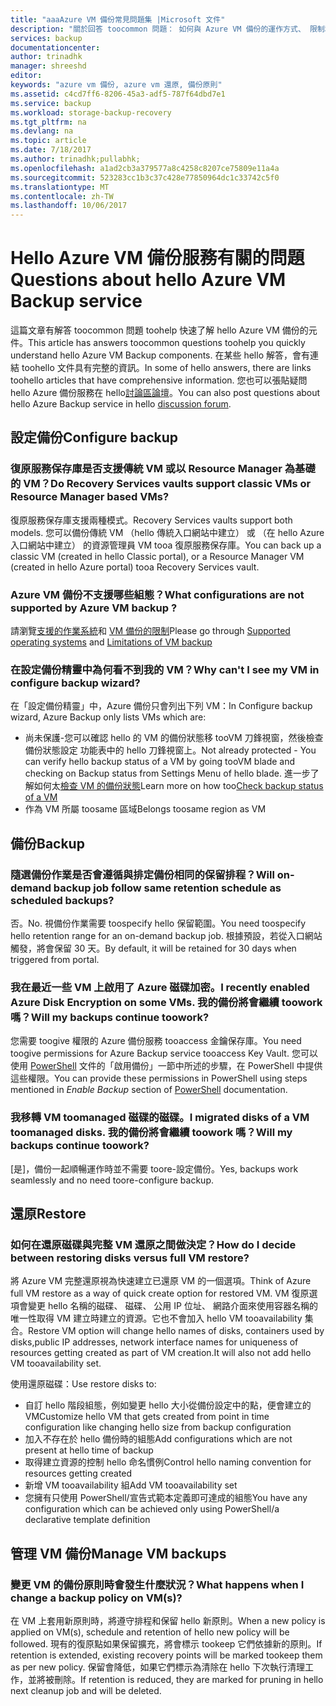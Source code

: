 ```yaml
---
title: "aaaAzure VM 備份常見問題集 |Microsoft 文件"
description: "關於回答 toocommon 問題： 如何與 Azure VM 備份的運作方式、 限制和功能會變更 toopolicy 發生的時機"
services: backup
documentationcenter: 
author: trinadhk
manager: shreeshd
editor: 
keywords: "azure vm 備份, azure vm 還原, 備份原則"
ms.assetid: c4cd7ff6-8206-45a3-adf5-787f64dbd7e1
ms.service: backup
ms.workload: storage-backup-recovery
ms.tgt_pltfrm: na
ms.devlang: na
ms.topic: article
ms.date: 7/18/2017
ms.author: trinadhk;pullabhk;
ms.openlocfilehash: a1ad2cb3a379577a8c4258c8207ce75809e11a4a
ms.sourcegitcommit: 523283cc1b3c37c428e77850964dc1c33742c5f0
ms.translationtype: MT
ms.contentlocale: zh-TW
ms.lasthandoff: 10/06/2017
---
```

# <a name="questions-about-hello-azure-vm-backup-service"></a><span data-ttu-id="5389f-104">Hello Azure VM 備份服務有關的問題</span><span class="sxs-lookup"><span data-stu-id="5389f-104">Questions about hello Azure VM Backup service</span></span>
<span data-ttu-id="5389f-105">這篇文章有解答 toocommon 問題 toohelp 快速了解 hello Azure VM 備份的元件。</span><span class="sxs-lookup"><span data-stu-id="5389f-105">This article has answers toocommon questions toohelp you quickly understand hello Azure VM Backup components.</span></span> <span data-ttu-id="5389f-106">在某些 hello 解答，會有連結 toohello 文件具有完整的資訊。</span><span class="sxs-lookup"><span data-stu-id="5389f-106">In some of hello answers, there are links toohello articles that have comprehensive information.</span></span> <span data-ttu-id="5389f-107">您也可以張貼疑問 hello Azure 備份服務在 hello[討論區論壇](https://social.msdn.microsoft.com/forums/azure/home?forum=windowsazureonlinebackup)。</span><span class="sxs-lookup"><span data-stu-id="5389f-107">You can also post questions about hello Azure Backup service in hello [discussion forum](https://social.msdn.microsoft.com/forums/azure/home?forum=windowsazureonlinebackup).</span></span>

## <a name="configure-backup"></a><span data-ttu-id="5389f-108">設定備份</span><span class="sxs-lookup"><span data-stu-id="5389f-108">Configure backup</span></span>
### <a name="do-recovery-services-vaults-support-classic-vms-or-resource-manager-based-vms-br"></a><span data-ttu-id="5389f-109">復原服務保存庫是否支援傳統 VM 或以 Resource Manager 為基礎的 VM？</span><span class="sxs-lookup"><span data-stu-id="5389f-109">Do Recovery Services vaults support classic VMs or Resource Manager based VMs?</span></span> <br/>
<span data-ttu-id="5389f-110">復原服務保存庫支援兩種模式。</span><span class="sxs-lookup"><span data-stu-id="5389f-110">Recovery Services vaults support both models.</span></span>  <span data-ttu-id="5389f-111">您可以備份傳統 VM （hello 傳統入口網站中建立） 或 （在 hello Azure 入口網站中建立） 的資源管理員 VM tooa 復原服務保存庫。</span><span class="sxs-lookup"><span data-stu-id="5389f-111">You can back up a classic VM (created in hello Classic portal), or a Resource Manager VM (created in hello Azure portal) tooa Recovery Services vault.</span></span>

### <a name="what-configurations-are-not-supported-by-azure-vm-backup-"></a><span data-ttu-id="5389f-112">Azure VM 備份不支援哪些組態？</span><span class="sxs-lookup"><span data-stu-id="5389f-112">What configurations are not supported by Azure VM backup ?</span></span>
<span data-ttu-id="5389f-113">請瀏覽[支援的作業系統](backup-azure-arm-vms-prepare.md#supported-operating-system-for-backup)和 [VM 備份的限制](backup-azure-arm-vms-prepare.md#limitations-when-backing-up-and-restoring-a-vm)</span><span class="sxs-lookup"><span data-stu-id="5389f-113">Please go through [Supported operating systems](backup-azure-arm-vms-prepare.md#supported-operating-system-for-backup) and [Limitations of VM backup](backup-azure-arm-vms-prepare.md#limitations-when-backing-up-and-restoring-a-vm)</span></span>

### <a name="why-cant-i-see-my-vm-in-configure-backup-wizard"></a><span data-ttu-id="5389f-114">在設定備份精靈中為何看不到我的 VM？</span><span class="sxs-lookup"><span data-stu-id="5389f-114">Why can't I see my VM in configure backup wizard?</span></span>
<span data-ttu-id="5389f-115">在「設定備份精靈」中，Azure 備份只會列出下列 VM：</span><span class="sxs-lookup"><span data-stu-id="5389f-115">In Configure backup wizard, Azure Backup only lists VMs which are:</span></span>
* <span data-ttu-id="5389f-116">尚未保護-您可以確認 hello 的 VM 的備份狀態移 tooVM 刀鋒視窗，然後檢查備份狀態設定 功能表中的 hello 刀鋒視窗上。</span><span class="sxs-lookup"><span data-stu-id="5389f-116">Not already protected - You can verify hello backup status of a VM by going tooVM blade and checking on Backup status from Settings Menu of hello blade.</span></span> <span data-ttu-id="5389f-117">進一步了解如何太[檢查 VM 的備份狀態](backup-azure-vms-first-look-arm.md#configure-the-backup-job-from-the-vm-management-blade)</span><span class="sxs-lookup"><span data-stu-id="5389f-117">Learn more on how too[Check backup status of a VM](backup-azure-vms-first-look-arm.md#configure-the-backup-job-from-the-vm-management-blade)</span></span>
* <span data-ttu-id="5389f-118">作為 VM 所屬 toosame 區域</span><span class="sxs-lookup"><span data-stu-id="5389f-118">Belongs toosame region as VM</span></span>

## <a name="backup"></a><span data-ttu-id="5389f-119">備份</span><span class="sxs-lookup"><span data-stu-id="5389f-119">Backup</span></span>
### <a name="will-on-demand-backup-job-follow-same-retention-schedule-as-scheduled-backups"></a><span data-ttu-id="5389f-120">隨選備份作業是否會遵循與排定備份相同的保留排程？</span><span class="sxs-lookup"><span data-stu-id="5389f-120">Will on-demand backup job follow same retention schedule as scheduled backups?</span></span>
<span data-ttu-id="5389f-121">否。</span><span class="sxs-lookup"><span data-stu-id="5389f-121">No.</span></span> <span data-ttu-id="5389f-122">視備份作業需要 toospecify hello 保留範圍。</span><span class="sxs-lookup"><span data-stu-id="5389f-122">You need toospecify hello retention range for an on-demand backup job.</span></span> <span data-ttu-id="5389f-123">根據預設，若從入口網站觸發，將會保留 30 天。</span><span class="sxs-lookup"><span data-stu-id="5389f-123">By default, it will be retained for 30 days when triggered from portal.</span></span> 

### <a name="i-recently-enabled-azure-disk-encryption-on-some-vms-will-my-backups-continue-toowork"></a><span data-ttu-id="5389f-124">我在最近一些 VM 上啟用了 Azure 磁碟加密。</span><span class="sxs-lookup"><span data-stu-id="5389f-124">I recently enabled Azure Disk Encryption on some VMs.</span></span> <span data-ttu-id="5389f-125">我的備份將會繼續 toowork 嗎？</span><span class="sxs-lookup"><span data-stu-id="5389f-125">Will my backups continue toowork?</span></span>
<span data-ttu-id="5389f-126">您需要 toogive 權限的 Azure 備份服務 tooaccess 金鑰保存庫。</span><span class="sxs-lookup"><span data-stu-id="5389f-126">You need toogive permissions for Azure Backup service tooaccess Key Vault.</span></span> <span data-ttu-id="5389f-127">您可以使用 [PowerShell](backup-azure-vms-automation.md) 文件的「啟用備份」一節中所述的步驟，在 PowerShell 中提供這些權限。</span><span class="sxs-lookup"><span data-stu-id="5389f-127">You can provide these permissions in PowerShell using steps mentioned in *Enable Backup* section of [PowerShell](backup-azure-vms-automation.md) documentation.</span></span>

### <a name="i-migrated-disks-of-a-vm-toomanaged-disks-will-my-backups-continue-toowork"></a><span data-ttu-id="5389f-128">我移轉 VM toomanaged 磁碟的磁碟。</span><span class="sxs-lookup"><span data-stu-id="5389f-128">I migrated disks of a VM toomanaged disks.</span></span> <span data-ttu-id="5389f-129">我的備份將會繼續 toowork 嗎？</span><span class="sxs-lookup"><span data-stu-id="5389f-129">Will my backups continue toowork?</span></span>
<span data-ttu-id="5389f-130">[是]，備份一起順暢運作時並不需要 toore-設定備份。</span><span class="sxs-lookup"><span data-stu-id="5389f-130">Yes, backups work seamlessly and no need toore-configure backup.</span></span> 

## <a name="restore"></a><span data-ttu-id="5389f-131">還原</span><span class="sxs-lookup"><span data-stu-id="5389f-131">Restore</span></span>
### <a name="how-do-i-decide-between-restoring-disks-versus-full-vm-restore"></a><span data-ttu-id="5389f-132">如何在還原磁碟與完整 VM 還原之間做決定？</span><span class="sxs-lookup"><span data-stu-id="5389f-132">How do I decide between restoring disks versus full VM restore?</span></span>
<span data-ttu-id="5389f-133">將 Azure VM 完整還原視為快速建立已還原 VM 的一個選項。</span><span class="sxs-lookup"><span data-stu-id="5389f-133">Think of Azure full VM restore as a way of quick create option for restored VM.</span></span> <span data-ttu-id="5389f-134">VM 復原選項會變更 hello 名稱的磁碟、 磁碟、 公用 IP 位址、 網路介面來使用容器名稱的唯一性取得 VM 建立時建立的資源。它也不會加入 hello VM tooavailability 集合。</span><span class="sxs-lookup"><span data-stu-id="5389f-134">Restore VM option will change hello names of disks, containers used by disks,public IP addresses, network interface names for uniqueness of resources getting created as part of VM creation.It will also not add hello VM tooavailability set.</span></span> 

<span data-ttu-id="5389f-135">使用還原磁碟：</span><span class="sxs-lookup"><span data-stu-id="5389f-135">Use restore disks to:</span></span>
* <span data-ttu-id="5389f-136">自訂 hello 階段組態，例如變更 hello 大小從備份設定中的點，便會建立的 VM</span><span class="sxs-lookup"><span data-stu-id="5389f-136">Customize hello VM that gets created from point in time configuration like changing hello size from backup configuration</span></span>
* <span data-ttu-id="5389f-137">加入不存在於 hello 備份時的組態</span><span class="sxs-lookup"><span data-stu-id="5389f-137">Add configurations which are not present at hello time of backup</span></span> 
* <span data-ttu-id="5389f-138">取得建立資源的控制 hello 命名慣例</span><span class="sxs-lookup"><span data-stu-id="5389f-138">Control hello naming convention for resources getting created</span></span>
* <span data-ttu-id="5389f-139">新增 VM tooavailability 組</span><span class="sxs-lookup"><span data-stu-id="5389f-139">Add VM tooavailability set</span></span>
* <span data-ttu-id="5389f-140">您擁有只使用 PowerShell/宣告式範本定義即可達成的組態</span><span class="sxs-lookup"><span data-stu-id="5389f-140">You have any configuration which can be achieved only using PowerShell/a declarative template definition</span></span>

## <a name="manage-vm-backups"></a><span data-ttu-id="5389f-141">管理 VM 備份</span><span class="sxs-lookup"><span data-stu-id="5389f-141">Manage VM backups</span></span>
### <a name="what-happens-when-i-change-a-backup-policy-on-vms"></a><span data-ttu-id="5389f-142">變更 VM 的備份原則時會發生什麼狀況？</span><span class="sxs-lookup"><span data-stu-id="5389f-142">What happens when I change a backup policy on VM(s)?</span></span>
<span data-ttu-id="5389f-143">在 VM 上套用新原則時，將遵守排程和保留 hello 新原則。</span><span class="sxs-lookup"><span data-stu-id="5389f-143">When a new policy is applied on VM(s), schedule and retention of hello new policy will be followed.</span></span> <span data-ttu-id="5389f-144">現有的復原點如果保留擴充，將會標示 tookeep 它們依據新的原則。</span><span class="sxs-lookup"><span data-stu-id="5389f-144">If retention is extended, existing recovery points will be marked tookeep them as per new policy.</span></span> <span data-ttu-id="5389f-145">保留會降低，如果它們標示為清除在 hello 下次執行清理工作，並將被刪除。</span><span class="sxs-lookup"><span data-stu-id="5389f-145">If retention is reduced, they are marked for pruning in hello next cleanup job and will be deleted.</span></span> 
